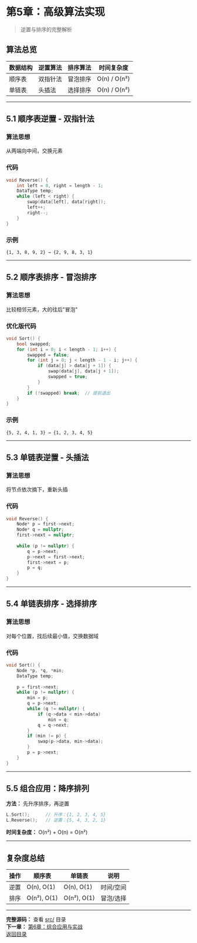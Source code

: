 # 第5章：高级算法实现

> 逆置与排序的完整解析

## 算法总览

| 数据结构 | 逆置算法 | 排序算法 | 时间复杂度 |
|---------|---------|---------|-----------|
| 顺序表 | 双指针法 | 冒泡排序 | O(n) / O(n²) |
| 单链表 | 头插法 | 选择排序 | O(n) / O(n²) |

---

## 5.1 顺序表逆置 - 双指针法

### 算法思想
从两端向中间，交换元素

### 代码
```cpp
void Reverse() {
    int left = 0, right = length - 1;
    DataType temp;
    while (left < right) {
        swap(data[left], data[right]);
        left++;
        right--;
    }
}
```

### 示例
```
{1, 3, 8, 9, 2} → {2, 9, 8, 3, 1}
```

---

## 5.2 顺序表排序 - 冒泡排序

### 算法思想
比较相邻元素，大的往后"冒泡"

### 优化版代码
```cpp
void Sort() {
    bool swapped;
    for (int i = 0; i < length - 1; i++) {
        swapped = false;
        for (int j = 0; j < length - 1 - i; j++) {
            if (data[j] > data[j + 1]) {
                swap(data[j], data[j + 1]);
                swapped = true;
            }
        }
        if (!swapped) break;  // 提前退出
    }
}
```

### 示例
```
{5, 2, 4, 1, 3} → {1, 2, 3, 4, 5}
```

---

## 5.3 单链表逆置 - 头插法

### 算法思想
将节点依次摘下，重新头插

### 代码
```cpp
void Reverse() {
    Node* p = first->next;
    Node* q = nullptr;
    first->next = nullptr;
    
    while (p != nullptr) {
        q = p->next;
        p->next = first->next;
        first->next = p;
        p = q;
    }
}
```

---

## 5.4 单链表排序 - 选择排序

### 算法思想
对每个位置，找后续最小值，交换数据域

### 代码
```cpp
void Sort() {
    Node *p, *q, *min;
    DataType temp;
    
    p = first->next;
    while (p != nullptr) {
        min = p;
        q = p->next;
        while (q != nullptr) {
            if (q->data < min->data)
                min = q;
            q = q->next;
        }
        if (min != p) {
            swap(p->data, min->data);
        }
        p = p->next;
    }
}
```

---

## 5.5 组合应用：降序排列

**方法：** 先升序排序，再逆置

```cpp
L.Sort();      // 升序：{1, 2, 3, 4, 5}
L.Reverse();   // 逆置：{5, 4, 3, 2, 1}
```

**时间复杂度：** O(n²) + O(n) = O(n²)

---

## 复杂度总结

| 操作 | 顺序表 | 单链表 | 说明 |
|------|--------|--------|------|
| 逆置 | O(n), O(1) | O(n), O(1) | 时间/空间 |
| 排序 | O(n²), O(1) | O(n²), O(1) | 冒泡/选择 |

---

**完整源码：** 查看 [src/](../../src/) 目录  
**下一章：** [第6章：综合应用与实战](06-comprehensive-practice.md)  
[返回目录](INDEX.md)

